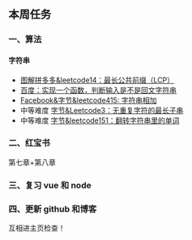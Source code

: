## 本周任务

### 一、算法

#### 字符串

- [图解拼多多&leetcode14：最长公共前缀（LCP）](https://github.com/sisterAn/JavaScript-Algorithms/issues/19)
- [百度：实现一个函数，判断输入是不是回文字符串](https://github.com/sisterAn/JavaScript-Algorithms/issues/20)
- [Facebook&字节&leetcode415: 字符串相加](https://github.com/sisterAn/JavaScript-Algorithms/issues/32)
- 中等难度 [字节&Leetcode3：无重复字符的最长子串](https://github.com/sisterAn/JavaScript-Algorithms/issues/21)
- 中等难度 [字节&leetcode151：翻转字符串里的单词](https://github.com/sisterAn/JavaScript-Algorithms/issues/18)

### 二、红宝书

第七章+第八章

### 三、复习 vue 和 node

### 四、更新 github 和博客

互相进主页检查！